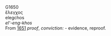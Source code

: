 G1650  
ἔλεγχος  
elegchos  
*el‘-eng-khos*  
From [1651](g1651) *proof*, *conviction:* - evidence, reproof.  
